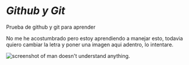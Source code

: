 # _Github y Git_
Prueba de github y git para aprender

No me he acostumbrado pero estoy aprendiendo a manejar esto, todavia quiero cambiar la letra y poner una  imagen aqui adentro, lo intentare.

![screenshot of man doesn't understand anything.](https://cdn.memegenerator.es/imagenes/memes/full/31/72/31726504.jpg)
